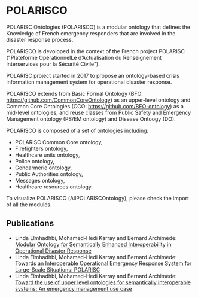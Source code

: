 # POLARISCO

POLARISC Ontologies (POLARISCO) is a modular ontology that defines the Knowledge of French emergency responders that are involved in the disaster response process.

POLARISCO is devoloped in the context of the French project POLARISC ("Plateforme OpérationnelLe d’Actualisation du Renseignement Interservices pour la Sécurité Civile").

POLARISC project started in 2017 to propose an ontology-based crisis information management system for operational disaster response.

POLARISCO extends from Basic Formal Ontology (BFO: https://github.com/CommonCoreOntology) as an upper-level ontology and Common Core Ontologies (CCO: https://github.com/BFO-ontology) as a mid-level ontologies, and reuse classes from Public Safety and Emergency Management ontology (PS/EM ontology) and Disease Ontoogy (DO).

POLARISCO is composed of a set of ontologies including:
*	POLARISC Common Core ontology,
*	Firefighters ontology,
* Healthcare units ontology,
*	Police ontology,
*	Gendarmerie ontology,
*	Public Authorities ontology,
*	Messages ontology,
*	Healthcare resources ontology.

To visualize POLARISCO (AllPOLARISCOntology), please check the import of all the modules.

## Publications

* Linda Elmhadhbi, Mohamed-Hedi Karray and Bernard Archimède: [Modular Ontology for Semantically Enhanced Interoperability in Operational Disaster Response](https://www.researchgate.net/publication/333396541_A_Modular_Ontology_for_Semantically_Enhanced_Interoperability_in_Operational_Disaster_Response)
* Linda Elmhadhbi, Mohamed-Hedi Karray and Bernard Archimède: [Towards an Interoperable Operational Emergency Response System for Large-Scale Situations: POLARISC](http://idl.iscram.org/files/elmhadhbilinda/2018/1598_ElmhadhbiLinda_etal2018.pdf)
* Linda Elmhadhbi, Mohamed-Hedi Karray and Bernard Archimède: [Toward the use of upper level ontologies for semantically interoperable systems: An emergency management use case](http://oatao.univ-toulouse.fr/22794/)
